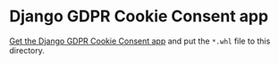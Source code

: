 # Django GDPR Cookie Consent app

[Get the Django GDPR Cookie Consent app](https://websightful.gumroad.com/l/django-gdpr-cookie-consent) and put the `*.whl` file to this directory.
